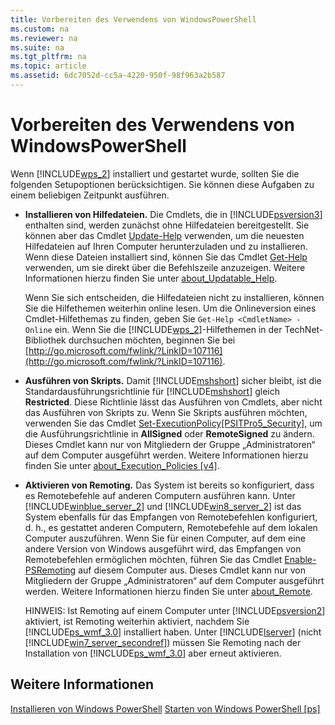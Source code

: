 ```yaml
---
title: Vorbereiten des Verwendens von WindowsPowerShell
ms.custom: na
ms.reviewer: na
ms.suite: na
ms.tgt_pltfrm: na
ms.topic: article
ms.assetid: 6dc7052d-cc5a-4220-950f-98f963a2b587
---
```

# Vorbereiten des Verwendens von WindowsPowerShell
Wenn [!INCLUDE[wps_2](../Token/wps_2_md.md)] installiert und gestartet wurde, sollten Sie die folgenden Setupoptionen berücksichtigen. Sie können diese Aufgaben zu einem beliebigen Zeitpunkt ausführen.

-   **Installieren von Hilfedateien.** Die Cmdlets, die in [!INCLUDE[psversion3](../Token/psversion3_md.md)] enthalten sind, werden zunächst ohne Hilfedateien bereitgestellt. Sie können aber das Cmdlet [Update-Help](https://technet.microsoft.com/en-us/library/93e1d870-ace6-432b-8778-8920291d7545) verwenden, um die neuesten Hilfedateien auf Ihren Computer herunterzuladen und zu installieren. Wenn diese Dateien installiert sind, können Sie das Cmdlet [Get-Help](https://technet.microsoft.com/en-us/library/1f46eeb4-49d7-4bec-bb29-395d9b42f54a) verwenden, um sie direkt über die Befehlszeile anzuzeigen. Weitere Informationen hierzu finden Sie unter [about_Updatable_Help](https://technet.microsoft.com/en-us/library/10bba75c-f4ac-4ca1-bbf3-8f34dd521ffe).

    Wenn Sie sich entscheiden, die Hilfedateien nicht zu installieren, können Sie die Hilfethemen weiterhin online lesen. Um die Onlineversion eines Cmdlet-Hilfethemas zu finden, geben Sie `Get-Help <CmdletName> -Online` ein. Wenn Sie die [!INCLUDE[wps_2](../Token/wps_2_md.md)]-Hilfethemen in der TechNet-Bibliothek durchsuchen möchten, beginnen Sie bei [http://go.microsoft.com/fwlink/?LinkID=107116](http://go.microsoft.com/fwlink/?LinkID=107116).

-   **Ausführen von Skripts.** Damit [!INCLUDE[mshshort](../Token/mshshort_md.md)] sicher bleibt, ist die Standardausführungsrichtlinie für [!INCLUDE[mshshort](../Token/mshshort_md.md)] gleich **Restricted**. Diese Richtlinie lässt das Ausführen von Cmdlets, aber nicht das Ausführen von Skripts zu. Wenn Sie Skripts ausführen möchten, verwenden Sie das Cmdlet [Set-ExecutionPolicy[PSITPro5_Security]](https://technet.microsoft.com/en-us/library/5690a0e1-495b-4e63-8280-65ead7bf01ab), um die Ausführungsrichtlinie in **AllSigned** oder **RemoteSigned** zu ändern. Dieses Cmdlet kann nur von Mitgliedern der Gruppe „Administratoren“ auf dem Computer ausgeführt werden. Weitere Informationen hierzu finden Sie unter [about_Execution_Policies [v4]](https://technet.microsoft.com/en-us/library/347708dc-1515-4d74-978b-8334603472e6).

-   **Aktivieren von Remoting.** Das System ist bereits so konfiguriert, dass es Remotebefehle auf anderen Computern ausführen kann. Unter [!INCLUDE[winblue_server_2](../Token/winblue_server_2_md.md)] und [!INCLUDE[win8_server_2](../Token/win8_server_2_md.md)] ist das System ebenfalls für das Empfangen von Remotebefehlen konfiguriert, d. h., es gestattet anderen Computern, Remotebefehle auf dem lokalen Computer auszuführen. Wenn Sie für einen Computer, auf dem eine andere Version von Windows ausgeführt wird, das Empfangen von Remotebefehlen ermöglichen möchten, führen Sie das Cmdlet [Enable-PSRemoting](https://technet.microsoft.com/en-us/library/19437c28-33b8-4ac1-9113-8439cc8beffb) auf diesem Computer aus. Dieses Cmdlet kann nur von Mitgliedern der Gruppe „Administratoren“ auf dem Computer ausgeführt werden. Weitere Informationen hierzu finden Sie unter [about_Remote](https://technet.microsoft.com/en-us/library/9b4a5c87-9162-4adf-bdfe-fbc80b9b8970).

    HINWEIS: Ist Remoting auf einem Computer unter [!INCLUDE[psversion2](../Token/psversion2_md.md)] aktiviert, ist Remoting weiterhin aktiviert, nachdem Sie [!INCLUDE[ps_wmf_3.0](../Token/ps_wmf_3.0_md.md)] installiert haben. Unter [!INCLUDE[lserver](../Token/lserver_md.md)] (nicht [!INCLUDE[win7_server_secondref](../Token/win7_server_secondref_md.md)]) müssen Sie Remoting nach der Installation von [!INCLUDE[ps_wmf_3.0](../Token/ps_wmf_3.0_md.md)] aber erneut aktivieren.

## Weitere Informationen
[Installieren von Windows PowerShell](../Topic/Installing-Windows-PowerShell.md)
[Starten von Windows PowerShell [ps]](https://technet.microsoft.com/en-us/library/8ec8c2d7-8e7c-4722-a3d2-498fe5739a8e)



<!--HONumber=Apr16_HO2-->


